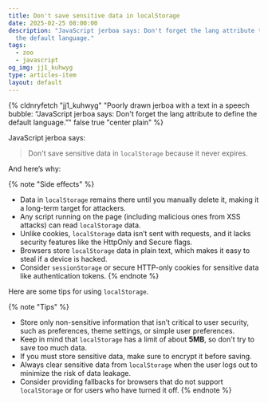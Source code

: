 ```yaml
---
title: Don't save sensitive data in localStorage
date: 2025-02-25 08:00:00
description: "JavaScript jerboa says: Don't forget the lang attribute to define
  the default language."
tags:
  - zoo
  - javascript
og_img: jj1_kuhwyg
type: articles-item
layout: default
---
```

{% cldnryfetch "jj1_kuhwyg" "Poorly drawn jerboa with a text in a speech bubble: “JavaScript jerboa says: Don't forget the lang attribute to define the default language.”" false true "center plain" %}

JavaScript jerboa says:

> Don't save sensitive data in `localStorage` because it never expires.

And here’s why:

{% note "Side effects" %}
- Data in `localStorage` remains there until you manually delete it, making it a long-term target for attackers.
- Any script running on the page (including malicious ones from XSS attacks) can read `localStorage` data.
- Unlike cookies, `localStorage` data isn’t sent with requests, and it lacks security features like the HttpOnly and Secure flags.
- Browsers store `localStorage` data in plain text, which makes it easy to steal if a device is hacked.
- Consider `sessionStorage` or secure HTTP-only cookies for sensitive data like authentication tokens.
{% endnote %}

Here are some tips for using `localStorage`.

{% note "Tips" %}
- Store only non-sensitive information that isn’t critical to user security, such as preferences, theme settings, or simple user preferences.
- Keep in mind that `localStorage` has a limit of about **5MB**, so don't try to save too much data.
- If you must store sensitive data, make sure to encrypt it before saving.
- Always clear sensitive data from `localStorage` when the user logs out to minimize the risk of data leakage.
- Consider providing fallbacks for browsers that do not support `localStorage` or for users who have turned it off.
{% endnote %}
